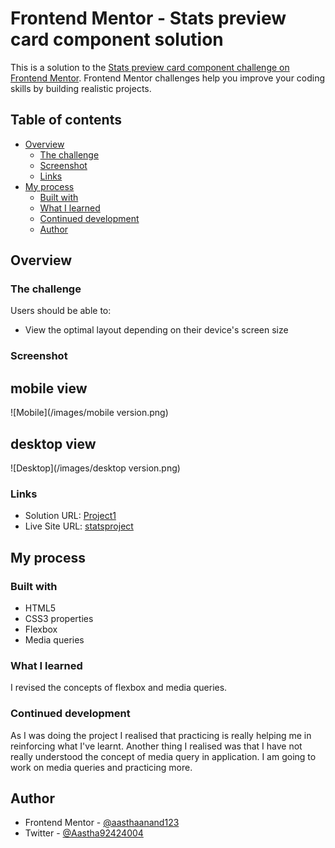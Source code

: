 # Frontend Mentor - Stats preview card component solution

This is a solution to the [Stats preview card component challenge on Frontend Mentor](https://www.frontendmentor.io/challenges/stats-preview-card-component-8JqbgoU62). Frontend Mentor challenges help you improve your coding skills by building realistic projects.

## Table of contents

- [Overview](#overview)
  - [The challenge](#the-challenge)
  - [Screenshot](#screenshot)
  - [Links](#links)
- [My process](#my-process)
  - [Built with](#built-with)
  - [What I learned](#what-i-learned)
  - [Continued development](#continued-development)
  - [Author](#author)

## Overview

### The challenge

Users should be able to:

- View the optimal layout depending on their device's screen size

### Screenshot

## mobile view

![Mobile](/images/mobile version.png)

## desktop view

![Desktop](/images/desktop version.png)

### Links

- Solution URL: [Project1](https://github.com/aasthaanand123/Project-one-)
- Live Site URL: [statsproject](https://statsproject.netlify.app/)

## My process

### Built with

- HTML5
- CSS3 properties
- Flexbox
- Media queries

### What I learned

I revised the concepts of flexbox and media queries.

### Continued development

As I was doing the project I realised that practicing is really helping me in reinforcing what I've learnt. Another thing I realised was that I have not really understood the concept of media query in application. I am going to work on media queries and practicing more.

## Author

- Frontend Mentor - [@aasthaanand123](https://www.frontendmentor.io/profile/aasthaanand123)
- Twitter - [@Aastha92424004](https://www.twitter.com/@Aastha92424004)
